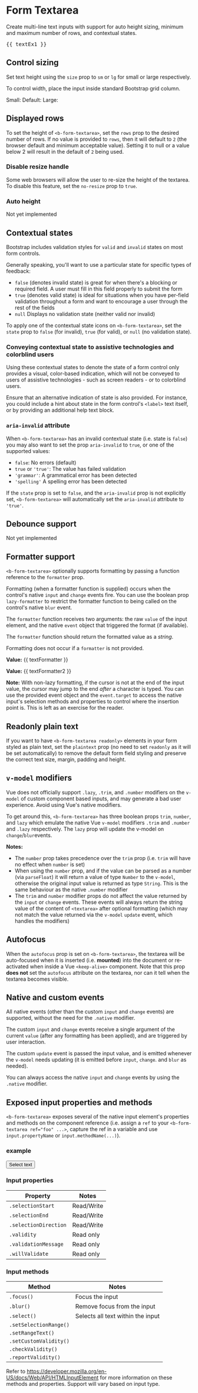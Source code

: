 # Form Textarea

<div class="lead mb-5">

Create multi-line text inputs with support for auto height sizing, minimum and maximum number of rows, and contextual states.

</div>

<HighlightCard>
  <b-form-textarea
    id="textarea"
    v-model="textEx1"
    placeholder="Enter something..."
    rows="3"
    max-rows="6"
  ></b-form-textarea>
  <pre class="mt-3 mb-0">{{ textEx1 }}</pre>
  <template #html>

```vue
<template>
  <b-form-textarea
    id="textarea"
    v-model="textEx1"
    placeholder="Enter something..."
    rows="3"
    max-rows="6"
  ></b-form-textarea>

  <pre class="mt-3 mb-0">{{ textEx1 }}</pre>
</template>

<script setup lang="ts">
const textEx1 = ref()
</script>
```

  </template>
</HighlightCard>

## Control sizing

Set text height using the `size` prop to `sm` or `lg` for small or large respectively.

To control width, place the input inside standard Bootstrap grid column.

<HighlightCard>
  <b-row>
    <b-col sm="2">
      <label for="textarea-small">Small:</label>
    </b-col>
    <b-col sm="10">
      <b-form-textarea id="textarea-small" size="sm" placeholder="Small textarea"></b-form-textarea>
    </b-col>
  </b-row>
  <b-row class="mt-2">
    <b-col sm="2">
      <label for="textarea-default">Default:</label>
    </b-col>
    <b-col sm="10">
      <b-form-textarea id="textarea-default" placeholder="Default textarea"></b-form-textarea>
    </b-col>
  </b-row>
  <b-row class="mt-2">
    <b-col sm="2">
      <label for="textarea-large">Large:</label>
    </b-col>
    <b-col sm="10">
      <b-form-textarea id="textarea-large" size="lg" placeholder="Large textarea"></b-form-textarea>
    </b-col>
  </b-row>
  <template #html>

```vue-html
<b-row>
  <b-col sm="2">
    <label for="textarea-small">Small:</label>
  </b-col>
  <b-col sm="10">
    <b-form-textarea id="textarea-small" size="sm" placeholder="Small textarea"></b-form-textarea>
  </b-col>
</b-row>

<b-row class="mt-2">
  <b-col sm="2">
    <label for="textarea-default">Default:</label>
  </b-col>
  <b-col sm="10">
    <b-form-textarea id="textarea-default" placeholder="Default textarea"></b-form-textarea>
  </b-col>
</b-row>

<b-row class="mt-2">
  <b-col sm="2">
    <label for="textarea-large">Large:</label>
  </b-col>
  <b-col sm="10">
    <b-form-textarea id="textarea-large" size="lg" placeholder="Large textarea"></b-form-textarea>
  </b-col>
</b-row>
```

  </template>
</HighlightCard>

## Displayed rows

To set the height of `<b-form-textarea>`, set the `rows` prop to the desired number of rows. If no
value is provided to `rows`, then it will default to `2` (the browser default and minimum acceptable
value). Setting it to null or a value below 2 will result in the default of `2` being used.

<HighlightCard>
  <b-form-textarea id="textarea-rows" placeholder="Tall textarea" rows="8"></b-form-textarea>
  <template #html>

```vue
<b-form-textarea id="textarea-rows" placeholder="Tall textarea" rows="8"></b-form-textarea>
```

  </template>
</HighlightCard>

### Disable resize handle

Some web browsers will allow the user to re-size the height of the textarea. To disable this
feature, set the `no-resize` prop to `true`.

<HighlightCard>
  <b-form-textarea
    id="textarea-no-resize"
    placeholder="Fixed height textarea"
    rows="3"
    no-resize
  ></b-form-textarea>
  <template #html>

```vue
<b-form-textarea
  id="textarea-no-resize"
  placeholder="Fixed height textarea"
  rows="3"
  no-resize
></b-form-textarea>
```

  </template>
</HighlightCard>

### Auto height

Not yet implemented

## Contextual states

Bootstrap includes validation styles for `valid` and `invalid` states on most form controls.

Generally speaking, you'll want to use a particular state for specific types of feedback:

- `false` (denotes invalid state) is great for when there's a blocking or required field. A user
  must fill in this field properly to submit the form
- `true` (denotes valid state) is ideal for situations when you have per-field validation throughout
  a form and want to encourage a user through the rest of the fields
- `null` Displays no validation state (neither valid nor invalid)

To apply one of the contextual state icons on `<b-form-textarea>`, set the `state` prop to `false`
(for invalid), `true` (for valid), or `null` (no validation state).

<HighlightCard>
  <b-form-textarea
    id="textarea-state"
    v-model="textStates"
    :state="textStates.length >= 10"
    placeholder="Enter at least 10 characters"
    rows="3"
  ></b-form-textarea>
  <template #html>

```vue
<template>
  <b-form-textarea
    id="textarea-state"
    v-model="textStates"
    :state="textStates.length >= 10"
    placeholder="Enter at least 10 characters"
    rows="3"
  ></b-form-textarea>
</template>

<script setup lang="ts">
const textStates = ref('')
</script>
```

  </template>
</HighlightCard>

### Conveying contextual state to assistive technologies and colorblind users

Using these contextual states to denote the state of a form control only provides a visual,
color-based indication, which will not be conveyed to users of assistive technologies - such as
screen readers - or to colorblind users.

Ensure that an alternative indication of state is also provided. For instance, you could include a
hint about state in the form control's `<label>` text itself, or by providing an additional help
text block.

### `aria-invalid` attribute

When `<b-form-textarea>` has an invalid contextual state (i.e. state is `false`) you may also want
to set the prop `aria-invalid` to `true`, or one of the supported values:

- `false`: No errors (default)
- `true` or `'true'`: The value has failed validation
- `'grammar'`: A grammatical error has been detected
- `'spelling'` A spelling error has been detected

If the `state` prop is set to `false`, and the `aria-invalid` prop is not explicitly set,
`<b-form-textarea>` will automatically set the `aria-invalid` attribute to `'true'`.

## Debounce support

Not yet implemented

## Formatter support

`<b-form-textarea>` optionally supports formatting by passing a function reference to the `formatter` prop.

Formatting (when a formatter function is supplied) occurs when the control's native `input` and
`change` events fire. You can use the boolean prop `lazy-formatter` to restrict the formatter
function to being called on the control's native `blur` event.

The `formatter` function receives two arguments: the raw `value` of the input element, and the
native `event` object that triggered the format (if available).

The `formatter` function should return the formatted value as a _string_.

Formatting does not occur if a `formatter` is not provided.

<HighlightCard>
  <b-form-group
    label="Textarea with formatter (on input)"
    label-for="textarea-formatter"
    description="We will convert your text to lowercase instantly"
    class="mb-0"
  >
    <b-form-textarea
      id="textarea-formatter"
      v-model="textFormatter"
      placeholder="Enter your text"
      :formatter="formatter"
    ></b-form-textarea>
  </b-form-group>
  <p style="white-space: pre-line"><b>Value:</b> {{ textFormatter }}</p>
  <b-form-group
    label="Textarea with lazy formatter (on blur)"
    label-for="textarea-lazy"
    description="This one is a little lazy!"
    class="mb-0"
  >
    <b-form-textarea
      id="textarea-lazy"
      v-model="textFormatter2"
      placeholder="Enter your text"
      lazy-formatter
      :formatter="formatter"
    ></b-form-textarea>
  </b-form-group>
  <p class="mb-0" style="white-space: pre-line"><b>Value:</b> {{ textFormatter2 }}</p>
  <template #html>

```vue
<template>
  <b-form-group
    label="Textarea with formatter (on input)"
    label-for="textarea-formatter"
    description="We will convert your text to lowercase instantly"
    class="mb-0"
  >
    <b-form-textarea
      id="textarea-formatter"
      v-model="textFormatter"
      placeholder="Enter your text"
      :formatter="formatter"
    ></b-form-textarea>
  </b-form-group>

  <p style="white-space: pre-line"><b>Value:</b> {{ textFormatter }}</p>

  <b-form-group
    label="Textarea with lazy formatter (on blur)"
    label-for="textarea-lazy"
    description="This one is a little lazy!"
    class="mb-0"
  >
    <b-form-textarea
      id="textarea-lazy"
      v-model="textFormatter2"
      placeholder="Enter your text"
      lazy-formatter
      :formatter="formatter"
    ></b-form-textarea>
  </b-form-group>

  <p class="mb-0" style="white-space: pre-line"><b>Value:</b> {{ textFormatter2 }}</p>
</template>

<script setup lang="ts">
const textFormatter = ref('')
const textFormatter2 = ref('')

const formatter = (value) => value.toLowerCase()
</script>
```

  </template>
</HighlightCard>

**Note:** With non-lazy formatting, if the cursor is not at the end of the input value, the cursor
may jump to the end _after_ a character is typed. You can use the provided event object and the
`event.target` to access the native input's selection methods and properties to control where the
insertion point is. This is left as an exercise for the reader.

## Readonly plain text

If you want to have `<b-form-textarea readonly>` elements in your form styled as plain text, set the
`plaintext` prop (no need to set `readonly` as it will be set automatically) to remove the default
form field styling and preserve the correct text size, margin, padding and height.

<HighlightCard>
  <b-form-textarea id="textarea-plaintext" plaintext :model-value="textReadOnly"></b-form-textarea>
  <template #html>

```vue
<template>
  <b-form-textarea id="textarea-plaintext" plaintext :model-value="textReadOnly"></b-form-textarea>
</template>

<script setup lang="ts">
const textReadOnly = "This is some text.\nIt is read only and doesn't look like an input."
</script>
```

  </template>
</HighlightCard>

## `v-model` modifiers

Vue does not officially support `.lazy`, `.trim`, and `.number` modifiers on the `v-model` of custom
component based inputs, and may generate a bad user experience. Avoid using Vue's native modifiers.

To get around this, `<b-form-textarea>` has three boolean props `trim`, `number`, and `lazy` which
emulate the native Vue `v-model` modifiers `.trim` and `.number` and `.lazy` respectively. The
`lazy` prop will update the v-model on `change`/`blur`events.

**Notes:**

- The `number` prop takes precedence over the `trim` prop (i.e. `trim` will have no effect when
  `number` is set)
- When using the `number` prop, and if the value can be parsed as a number (via `parseFloat`) it
  will return a value of type `Number` to the `v-model`, otherwise the original input value is
  returned as type `String`. This is the same behaviour as the native `.number` modifier
- The `trim` and `number` modifier props do not affect the value returned by the `input` or `change`
  events. These events will always return the string value of the content of `<textarea>` after
  optional formatting (which may not match the value returned via the `v-model` `update` event,
  which handles the modifiers)

## Autofocus

When the `autofocus` prop is set on `<b-form-textarea>`, the textarea will be auto-focused when it
is inserted (i.e. **mounted**) into the document or re-activated when inside a Vue `<keep-alive>`
component. Note that this prop **does not** set the `autofocus` attribute on the textarea, nor can
it tell when the textarea becomes visible.

## Native and custom events

All native events (other than the custom `input` and `change` events) are supported, without the
need for the `.native` modifier.

The custom `input` and `change` events receive a single argument of the current `value` (after any
formatting has been applied), and are triggered by user interaction.

The custom `update` event is passed the input value, and is emitted whenever the `v-model` needs
updating (it is emitted before `input`, `change`. and `blur` as needed).

You can always access the native `input` and `change` events by using the `.native` modifier.

## Exposed input properties and methods

`<b-form-textarea>` exposes several of the native input element's properties and methods on the
component reference (i.e. assign a `ref` to your `<b-form-textarea ref="foo" ...>`, capture the ref in a variable and use
`input.propertyName` or `input.methodName(...)`).

### example

<HighlightCard>
  <b-form-textarea
    id="textarea"
    ref="textArea"
    v-model="textSelectEx"
    placeholder="Enter something..."
    rows="3"
    max-rows="6"
  ></b-form-textarea>
  <button class="btn btn-primary mt-1" @click="selectText">Select text</button>
  <template #html>

```vue
<template>
  <b-form-textarea
    id="textarea"
    ref="textArea"
    v-model="textSelectEx"
    placeholder="Enter something..."
    rows="3"
    max-rows="6"
  ></b-form-textarea>

  <button class="btn btn-primary mt-1" @click="selectText">Select text</button>
</template>

<script setup lang="ts">
const textSelectEx = ref('')
const textArea = ref<HTMLElement>(null)

const selectText = () => {
  textArea.value.input.select()
}
</script>
```

  </template>
</HighlightCard>

### Input properties

| Property              | Notes      |
| --------------------- | ---------- |
| `.selectionStart`     | Read/Write |
| `.selectionEnd`       | Read/Write |
| `.selectionDirection` | Read/Write |
| `.validity`           | Read only  |
| `.validationMessage`  | Read only  |
| `.willValidate`       | Read only  |

### Input methods

| Method                 | Notes                             |
| ---------------------- | --------------------------------- |
| `.focus()`             | Focus the input                   |
| `.blur()`              | Remove focus from the input       |
| `.select()`            | Selects all text within the input |
| `.setSelectionRange()` |                                   |
| `.setRangeText()`      |                                   |
| `.setCustomValidity()` |                                   |
| `.checkValidity()`     |                                   |
| `.reportValidity()`    |                                   |

Refer to https://developer.mozilla.org/en-US/docs/Web/API/HTMLInputElement for more information on
these methods and properties. Support will vary based on input type.

<ComponentReference :data="data" />

<script setup lang="ts">
import {data} from '../../data/components/formTextarea.data'
import {ref, computed} from 'vue'
import ComponentReference from '../../components/ComponentReference.vue'
import HighlightCard from '../../components/HighlightCard.vue'
import {BFormGroup, BRow, BCol, BFormTextarea, BCard, BCardBody} from 'bootstrap-vue-next'

const textEx1 = ref()
const textStates = ref('')

const textFormatter = ref('')
const textFormatter2 = ref('')

const formatter = (value) => value.toLowerCase()

const textReadOnly = "This is some text.\nIt is read only and doesn't look like an input."

const textSelectEx = ref('')
const textArea = ref<HTMLElement>(null)
const selectText = () => {
  textArea.value.input.select()
}
</script>
